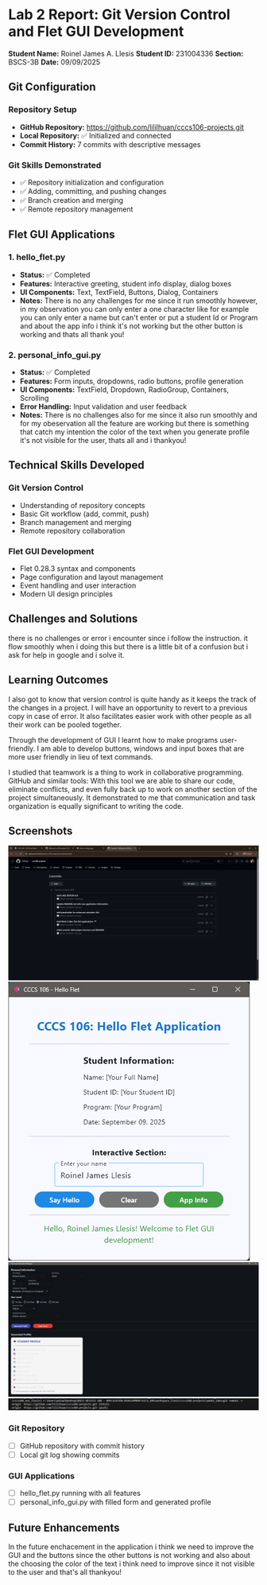 # Lab 2 Report: Git Version Control and Flet GUI Development

**Student Name:** Roinel James A. Llesis
**Student ID:** 231004336
**Section:** BSCS-3B
**Date:** 09/09/2025

## Git Configuration

### Repository Setup
- **GitHub Repository:** https://github.com/lililhuan/cccs106-projects.git
- **Local Repository:** ✅ Initialized and connected
- **Commit History:** 7 commits with descriptive messages

### Git Skills Demonstrated
- ✅ Repository initialization and configuration
- ✅ Adding, committing, and pushing changes
- ✅ Branch creation and merging
- ✅ Remote repository management

## Flet GUI Applications

### 1. hello_flet.py
- **Status:** ✅ Completed
- **Features:** Interactive greeting, student info display, dialog boxes
- **UI Components:** Text, TextField, Buttons, Dialog, Containers
- **Notes:** There is no any challenges for me since it run smoothly however, in my observation you can only enter a one character like for example you can only enter a name but can't enter or put a student Id or Program and about the app info i think it's not working but the other button is working and thats all thank you!

### 2. personal_info_gui.py
- **Status:** ✅ Completed
- **Features:** Form inputs, dropdowns, radio buttons, profile generation
- **UI Components:** TextField, Dropdown, RadioGroup, Containers, Scrolling
- **Error Handling:** Input validation and user feedback
- **Notes:** There is no challenges also for me since it also run smoothly and for my obeservation all the feature are working but there is something that catch my intention the color of the text when you generate profile it's not visible for the user, thats all and i thankyou!

## Technical Skills Developed

### Git Version Control
- Understanding of repository concepts
- Basic Git workflow (add, commit, push)
- Branch management and merging
- Remote repository collaboration

### Flet GUI Development
- Flet 0.28.3 syntax and components
- Page configuration and layout management
- Event handling and user interaction
- Modern UI design principles

## Challenges and Solutions

there is no challenges or error i encounter since i follow the instruction. it flow smoothly when i doing this but there is a little bit of a confusion but i ask for help in google and i solve it.

## Learning Outcomes

I also got to know that version control is quite handy as it keeps the track of the changes in a project. I will have an opportunity to revert to a previous copy in case of error. It also facilitates easier work with other people as all their work can be pooled together.

Through the development of GUI I learnt how to make programs user-friendly. I am able to develop buttons, windows and input boxes that are more user friendly in lieu of text commands.

I studied that teamwork is a thing to work in collaborative programming. GitHub and similar tools: With this tool we are able to share our code, eliminate conflicts, and even fully back up to work on another section of the project simultaneously. It demonstrated to me that communication and task organization is equally significant to writing the code.

## Screenshots

![alt text](LAB2_SCREENSHOTS/commit_history.png) 
![alt text](LAB2_SCREENSHOTS/hello_flet_GUI.png) 
![alt text](LAB2_SCREENSHOTS/personal_info_gui.png) 
![alt text](LAB2_SCREENSHOTS/successful_push.png)

### Git Repository
- [ ] GitHub repository with commit history
- [ ] Local git log showing commits

### GUI Applications
- [ ] hello_flet.py running with all features
- [ ] personal_info_gui.py with filled form and generated profile

## Future Enhancements

In the future enchacement in the application i think we need to improve the GUI and the buttons since the other buttons is not working and  also about the choosing the color of the text i think need to improve since it not visible to the user and that's all thankyou!
